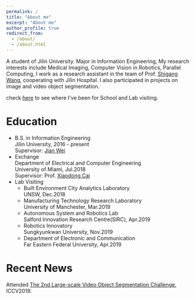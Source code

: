 ```yaml
---
permalink: /
title: "About me"
excerpt: "About me"
author_profile: true
redirect_from: 
  - /about/
  - /about.html
---
```


A student of Jilin University. Major in Information Engineering, My research interests include Medical Imaging, Computer Vision in Robotics, Parallel Computing, I work as a research assistant in the team of Prof. [Shigang Wang](http://dce.jlu.edu.cn/info/1066/5106.htm), cooperating with Jilin Hospital. I also participated in projects on image and video object segmentation.

check [here](https://lesliewongcv.github.io/talkmap.html) to see where I've been for School and Lab visiting.

Education
======
* B.S. in Information Engineering  
  Jilin University, 2016 - present  
  Supervisor: [Jian Wei](https://wei-jian.github.io/publications/)
* Exchange  
  Department of Electrical and Computer Engineering  
  University of Miami, Jul.2018  
  Supervisor: Prof. [Xiaodong Cai](https://www.umcoe.miami.edu/faculty-directory/name/xiaodong-cai/)
* Lab Visiting  
  * Built Environment City Analytics Laboratory  
    UNSW,                                     Dec.2018   
  * Manufacturing Technology Research Laboratory  
    University of Manchester,                 Mar.2019  
  * Autonomous System and Robotics Lab  
    Salford Innovation Research Centre(SIRC), Apr.2019  
  * Robotics Innovatory  
    Sungkyunkwan University,                  Nov.2019  
  * Department of Electronic and Communication  
    Far Eastern Federal University,           Apr.2019  






Recent News
======
Attended [The 2nd Large-scale Video Object Segmentation Challenge](https://youtube-vos.org/challenge/2019/), ICCV2019.